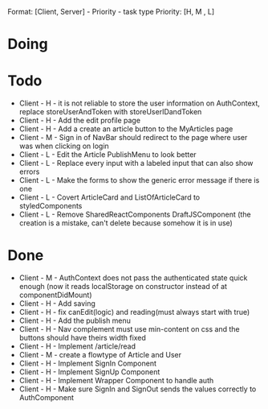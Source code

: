Format: [Client, Server] - Priority - task type
Priority: [H, M , L]

# Doing

# Todo

* Client - H - it is not reliable to store the user information on AuthContext, replace storeUserAndToken with storeUserIDandToken
* Client - H - Add the edit profile page
* Client - H - Add a create an article button to the MyArticles page
* Client - M - Sign in of NavBar should redirect to the page where user was when clicking on login
* Client - L - Edit the Article PublishMenu to look better
* Client - L - Replace every input with a labeled input that can also show errors
* Client - L - Make the forms to show the generic error message if there is one
* Client - L - Covert ArticleCard and ListOfArticleCard to styledComponents
* Client - L - Remove SharedReactComponents DraftJSComponent (the creation is a mistake, can't delete because somehow it is in use)

# Done

* Client - M - AuthContext does not pass the authenticated state quick enough (now it reads localStorage on constructor instead of at componentDidMount)
* Client - H - Add saving
* Client - H - fix canEdit(logic) and reading(must always start with true)
* Client - H - Add the publish menu
* Client - H - Nav complement must use min-content on css and the buttons should have theirs width fixed
* Client - H - Implement /article/read
* Client - M - create a flowtype of Article and User
* Client - H - Implement SignIn Component
* Client - H - Implement SignUp Component
* Client - H - Implement Wrapper Component to handle auth
* Client - H - Make sure SignIn and SignOut sends the values correctly to AuthComponent
